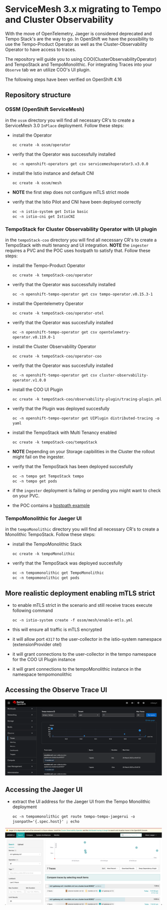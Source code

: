 # ServiceMesh 3.x migrating to Tempo and Cluster Observability

With the move of OpenTelemetry, Jaeger is considered deprecated and Tempo Stack's are the way to go.
In OpenShift we have the possibility to use the Tempo-Product Operator as well as the Cluster-Observability Operator
to have access to traces.

The repository will guide you to using COO(ClusterObservabilityOperator) and TempoStack and TempoMonolithic.
For integrating Traces into your `Observe` tab we an utilize COO's UI plugin.

The following steps have been verified on OpenShift 4.16

## Repository structure

### OSSM (OpenShift ServiceMesh)

in the `ossm` directory you will find all necessary CR's to create a ServiceMesh 3.0 `InPlace` deployment.
Follow these steps:

* install the Operator 
    ```
    oc create -k ossm/operator
    ``` 

* verify that the Operator was successfully installed 
    ```
    oc -n openshift-operators get csv servicemeshoperator3.v3.0.0
    ``` 
* install the Istio instance and default CNI
    ```
    oc create -k ossm/mesh
    ```
* **NOTE** the first step does not configure mTLS strict mode 

* verify that the Istio Pilot and CNI have been deployed correctly
    ```
    oc -n istio-system get Istio basic
    oc -n istio-cni get IstioCNI
    ```

### TempoStack for Cluster Observability Operator with UI plugin 

in the `tempoStack-coo` directory you will find all necessary CR's to create a TempoStack with multi tenancy and UI integration. 
**NOTE** the `ingester` requires a PVC and the POC uses hostpath to satisfy that.
Follow these steps:

* install the Tempo-Product Operator
    ```
    oc create -k tempoStack-coo/operator
    ```

* verify that the Operator was successfully installed
    ```
    oc -n openshift-tempo-operator get csv tempo-operator.v0.15.3-1
    ``` 

* install the Opentelemetry Operator 
    ```
    oc create -k tempoStack-coo/operator-otel
    ```

* verify that the Operator was succesfully installed 
    ```
    oc -n openshift-tempo-operator get csv opentelemetry-operator.v0.119.0-1
    ``` 

* install the Cluster Observability Operator
    ```
    oc create -k tempoStack-coo/operator-coo
    ```

* verify that the Operator was succesfully installed
    ```
    oc -n openshift-tempo-operator get csv cluster-observability-operator.v1.0.0
    ``` 

* install the COO UI Plugin 
    ```
    oc create -k tempoStack-coo/observability-plugin/tracing-plugin.yml
    ```

* verify that the Plugin was deployed succesfully
    ```
    oc -n openshift-tempo-operator get UIPlugin distributed-tracing -o yaml
    ```

* install the TempoStack with Multi Tenancy enabled
    ```
    oc create -k tempoStack-coo/tempoStack
    ```

* **NOTE** Depending on your Storage capbilities in the Cluster the rollout might fail on the ingester.

* verify that the TempoStack has been deployed succesfully
    ```
    oc -n tempo get TempoStack tempo
    oc -n tempo get pods
    ```

* if the `ingester` deployment is failing or pending you might want to check on your PVC. 

* the POC contains a [hostpath example](tempoStack-coo/hostpath/README.md) 

### TempoMonolithic for Jaeger UI

in the `tempoMonolithic` directory you will find all necessary CR's to create a Monolithic TempoStack.
Follow these steps:

* install the TempoMonolithic Stack
    ```
    oc create -k tempoMonolithic
    ```

* verify that the TempoStack was deployed succesfully 
    ```
    oc -n tempomonolithic get TempoMonolithic
    oc -n tempomonolithic get pods
    ```

## More realistic deployment **enabling mTLS strict**

* to enable mTLS strict in the scenario and still receive traces execute following command
    ```
    oc -n istio-system create -f ossm/mesh/enable-mtls.yml
    ```

* this will ensure all traffic is mTLS encrypted
* it will allow port `4317` to the user-collector in the istio-system namespace (extensionProvider otel)
* it will grant connections to the user-collector in the tempo namespace for the COO UI Plugin instance
* it will grant connections to the tempoMonolithic instance in the namespace tempomonolithic

## Accessing the Observe Trace UI

![OpenShift Console Tracing UI](screenshots/COO-ui-dashboard.png)

## Accessing the Jaeger UI

* extract the UI address for the Jaeger UI from the Tempo Monolithic deployment
    ```
    oc -n tempomonolithic get route tempo-tempo-jaegerui -o jsonpath='{.spec.host}' ; echo 
    ```

![OpenShift Console Tracing UI](screenshots/Jaeger-dashboard.png)
